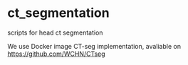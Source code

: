 # ct_segmentation
scripts for head ct segmentation 

We use Docker image CT-seg implementation, avaliable on https://github.com/WCHN/CTseg 

